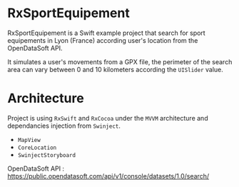 # RxSportEquipement

RxSportEquipement is a Swift example project that search for sport equipements in Lyon (France) according user's location from the OpenDataSoft API.

It simulates a user's movements from a GPX file, the perimeter of the search area can vary between 0 and 10 kilometers according the `UISlider` value.

# Architecture

Project is using `RxSwift` and `RxCocoa` under the `MVVM` architecture and dependancies injection from `Swinject`.

- `MapView`
- `CoreLocation`
- `SwinjectStoryboard`

OpenDataSoft API : https://public.opendatasoft.com/api/v1/console/datasets/1.0/search/


